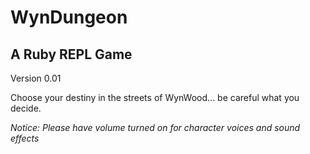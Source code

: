 # WynDungeon

## A Ruby REPL Game

Version 0.01

Choose your destiny in the streets of WynWood... be careful what you decide.

_Notice: Please have volume turned on for character voices and sound effects_



